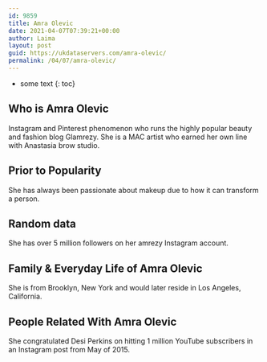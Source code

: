 ```yaml
---
id: 9859
title: Amra Olevic
date: 2021-04-07T07:39:21+00:00
author: Laima
layout: post
guid: https://ukdataservers.com/amra-olevic/
permalink: /04/07/amra-olevic/
---
```


* some text
{: toc}


## Who is Amra Olevic
                  
                  
                  
Instagram and Pinterest phenomenon who runs the highly popular beauty and fashion blog Glamrezy. She is a MAC artist who earned her own line with Anastasia brow studio.
                  
              
            
              
            
                
                
                
## Prior to Popularity
                  
                  
                  
She has always been passionate about makeup due to how it can transform a person.
                  
              
            
              
            
                
                
                
## Random data
                  
                  
                  
She has over 5 million followers on her amrezy Instagram account. 
                  
              
            
              
            
                
                
                
## Family & Everyday Life of Amra Olevic
                  
                  
                  
She is from Brooklyn, New York and would later reside in Los Angeles, California.
                  
              
            
              
            
                
                
                
## People Related With Amra Olevic
                  
                  
                  
She congratulated Desi Perkins on hitting 1 million YouTube subscribers in an Instagram post from May of 2015.
                  
              
            
              
            
                
              
            
              
              
            
            
              
            
          
          
          